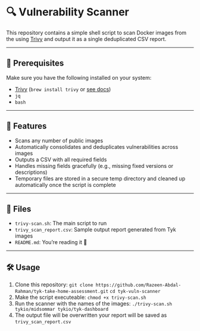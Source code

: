 # 🔍 Vulnerability Scanner

This repository contains a simple shell script to scan Docker images from the using [Trivy](https://github.com/aquasecurity/trivy) and output it as a single deduplicated CSV report.

---

## 🚨 Prerequisites

Make sure you have the following installed on your system:

- [Trivy](https://aquasecurity.github.io/trivy/) (`brew install trivy` or [see docs](https://trivy.dev/latest/getting-started/installation/))
- `jq`
- `bash`

---

## 🚀 Features

- Scans any number of public images
- Automatically consolidates and deduplicates vulnerabilities across images
- Outputs a CSV with all required fields
- Handles missing fields gracefully (e.g., missing fixed versions or descriptions)
- Temporary files are stored in a secure temp directory and cleaned up automatically once the script is complete

---

## 📂 Files

- `trivy-scan.sh`: The main script to run  
- `trivy_scan_report.csv`: Sample output report generated from Tyk images  
- `README.md`: You’re reading it 🙂

---

## 🛠️ Usage

1. Clone this repository:
   ```git clone https://github.com/Razeen-Abdal-Rahman/tyk-take-home-assessment.git```
   ```cd tyk-vuln-scanner```
2. Make the script executeable:
   ```chmod +x trivy-scan.sh```
3. Run the scanner with the names of the images:
   ```./trivy-scan.sh tykio/midsommar tykio/tyk-dashboard``` 
4. The output file will be overwritten your report will be saved as ```trivy_scan_report.csv```
